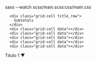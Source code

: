 sass --watch scss/main.scss:css/main.css

<!-- data row Subtotals -->
      <div class="grid-cell title_row">
        Subtotals
      </div>
      <div class="grid-cell data"></div>
      <div class="grid-cell data"></div>
      <div class="grid-cell data"></div>
      <div class="grid-cell data"></div>
      <div class="grid-cell data"></div>



<div class="toggle" data-target="#content1">
  <span class="title">Titulo 1</span>
  <span class="info-icon"></span>
  <span class="arrow">&#9660;</span>
</div>
<div id="content1" class="content" style="display: none">
  Contenido 1
</div>
